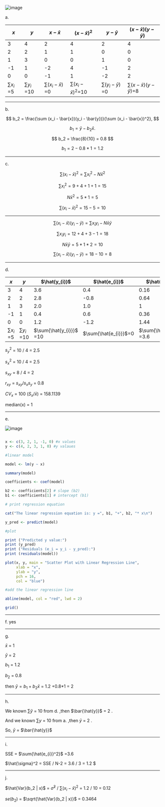 ![image](https://github.com/user-attachments/assets/fad4610c-ea79-4d6c-904d-a374e98c7442)

a.

|$x$             | $y$             | $x- \bar{x}$              |$( x- \bar{x})^2$           | $y- \bar{y}$              |$(x- \bar{x})(y-\bar{y})$        |
|----------------|-----------------|---------------------------|----------------------------|---------------------------|---------------------------------|
|3               |4                | 2                         |4                           |2                          |	4                            |
|2               |2                | 1                         |1                           |0                          |  0                              |
|1               |3                | 0                         |0                           |1                          |	0                            |
|-1              |1                | -2                        |4                           |-1                         |	2                            |
|0               |0                | -1                        |1                           |-2                         |	2                            |
|$\sum{x_{i}}$ =5|$\sum{y_{i}}$ =10|$\sum{(x_{i}-\bar{x})}$ =0 |$\sum{(x_{i}-\bar{x})^2}$=10|$\sum{(y_{i}-\bar{y})}$ =0 |$\sum{(x- \bar{x})(y-\bar{y})}$=8|    

---

b. 

$$
b_2 = \frac{\sum (x_i - \bar{x})(y_i - \bar{y})}{\sum (x_i - \bar{x})^2},
$$

$$
b_1 = \bar{y} - b_2 \bar{x}.
$$

$$ b_2 = \frac{8}{10} = 0.8 $$

$$ b_1 = 2 - 0.8 * 1 = 1.2 $$

---

c.

$$
\sum (x_i - \bar{x})^2 = \sum x_i^2 - N \bar{x}^2
$$

$$ \sum x_i^2 = 9 + 4 + 1 + 1 = 15 $$

$$ N \bar{x}^2 = 5 * 1 = 5 $$ 

$$ \sum (x_i - \bar{x})^2 = 15 - 5 = 10 $$

---

$$
\sum (x_i - \bar{x})(y_i - \bar{y}) = \sum x_i y_i - N \bar{x} \bar{y}
$$

$$ \sum x_i y_i = 12 + 4 + 3 - 1 = 18 $$

$$ N \bar{x} \bar{y} = 5 * 1 * 2 = 10 $$

$$ \sum (x_i - \bar{x})(y_i - \bar{y}) = 18 - 10 = 8$$

---

d.

|$x$             | $y$             | $\hat{y_{i}}$         |$\hat{e_{i}}$           | $\hat{e_{i}}^2$           |$x_{i}\hat{e_{i}}$               |
|----------------|-----------------|-----------------------|------------------------|---------------------------|---------------------------------|
|3               |4                | 3.6                   | 0.4                    |0.16                       |	1.2                            |
|2               |2                | 2.8                   |-0.8                    |0.64                       | -1.6                            |
|1               |3                | 2.0                   | 1.0                    |1                          |	1                              |
|-1              |1                | 0.4                   | 0.6                    |0.36                       | -0.6                            |
|0               |0                | 1.2                   |-1.2                    |1.44                       |	0                              |
|$\sum{x_{i}}$ =5|$\sum{y_{i}}$ =10|$\sum{\hat{y_{i}}}$ =10|$\sum{\hat{e_{i}}}$=0   |$\sum{\hat{e_{i}}^2}$ =3.6 |$\sum{x_{i}\hat{e_{i}}}$=0       |  

$s_{y}^2$ = 10 / 4 = 2.5

$s_{x}^2$ = 10 / 4  = 2.5

$s_{xy}$  = 8 / 4 = 2

$r_{xy}$ = $s_{xy}/s_{x}s_{y}$ = 0.8

$CV_{x}$ = 100 ($S_{x} / \bar{x} )$ = 158.1139

median(x) = 1

---

e.

![image](https://github.com/user-attachments/assets/e2fdc1a4-50b4-44e0-90c4-d7a8465db82a)

``` R code

x <- c(3, 2, 1, -1, 0) #x values
y <- c(4, 2, 3, 1, 0) #y valaues

#linear model

model <- lm(y ~ x)

summary(model)

coefficients <- coef(model)

b2 <- coefficients[2] # slope (b2)
b1 <- coefficients[1] # intercept (b1)

# print regression equation

cat("The linear regression equation is: y =", b1, "+", b2, "* x\n")

y_pred <- predict(model)

#plot

print ("Predicted y value:")
print (y_pred)
print ("Residuals (e_i = y_i - y_pred):")
print (residuals(model))

plot(x, y, main = "Scatter Plot with Linear Regression Line",
     xlab = "x",
     ylab = "y",
     pch = 16,
     col = "blue")

#add the linear regression line

abline(model, col = "red", lwd = 2)

grid()

```

---

f. yes

---

g.

$\bar{x}$ = 1

$\bar{y}$ = 2

$b_{1}$ = 1.2

$b_{2}$ = 0.8


then $\bar{y} = b_{1} + b_{2} \bar{x}$ = 1.2 +0.8*1 = 2

---

h.

We known $\sum{\hat{y}}$ = 10 from d. ,then  $\bar{\hat{y}}$ = 2 .

And we known $\sum{y}$ = 10 from a. ,then  $\bar{y}$ = 2 .

So, $\bar{y}$ = $\bar{\hat{y}}$

---

i.

SSE = $\sum{\hat{e_{i}}^2}$ =3.6

$\hat{\sigma}^2 = SSE / N-2 = 3.6 / 3 = 1.2 $

---

j.

$\hat{Var}(b_2 | x)$ = $\hat{\sigma}^2$ / $\sum{(x_{i}-\bar{x})^2}$ = 1.2 / 10 = 0.12

$se(b_2)$ = $\sqrt{\hat{Var}(b_2 | x)}$ = 0.3464

